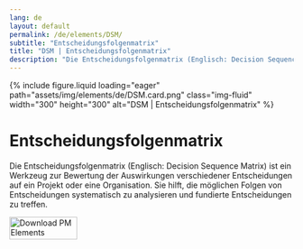 ```yaml
---
lang: de
layout: default
permalink: /de/elements/DSM/
subtitle: "Entscheidungsfolgenmatrix"
title: "DSM | Entscheidungsfolgenmatrix"
description: "Die Entscheidungsfolgenmatrix (Englisch: Decision Sequence Matrix) ist ein Werkzeug zur Bewertung der Auswirkungen verschiedener Entscheidungen auf ein Projekt oder eine Organisation. Sie hilft, die möglichen Folgen von Entscheidungen systematisch zu analysieren und fundierte Entscheidungen zu treffen."
---
```


{% include figure.liquid loading="eager" path="assets/img/elements/de/DSM.card.png" class="img-fluid" width="300" height="300" alt="DSM | Entscheidungsfolgenmatrix" %}

# Entscheidungsfolgenmatrix

Die Entscheidungsfolgenmatrix (Englisch: Decision Sequence Matrix) ist ein Werkzeug zur Bewertung der Auswirkungen verschiedener Entscheidungen auf ein Projekt oder eine Organisation. Sie hilft, die möglichen Folgen von Entscheidungen systematisch zu analysieren und fundierte Entscheidungen zu treffen.

<a href="https://apps.apple.com/app/apple-store/id6738084498?pt=127441684&ct=website&mt=8">
  <img src="{{ "assets/img/en/appstore.png" | relative_url }}" width="120" height="40" alt="Download PM Elements">
</a>
